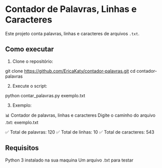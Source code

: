 # Contador de Palavras, Linhas e Caracteres

Este projeto conta palavras, linhas e caracteres de arquivos `.txt`.


## Como executar

1. Clone o repositório:

git clone https://github.com/EricaKaty/contador-palavras.git cd contador-palavras

2. Execute o script:

python contar_palavras.py exemplo.txt

3. Exemplo:

📊 Contador de palavras, linhas e caracteres Digite o caminho do arquivo .txt: exemplo.txt

✅ Total de palavras: 120 
✅ Total de linhas: 10 
✅ Total de caracteres: 543

## Requisitos

Python 3 instalado na sua maquina
Um arquivo .txt para testar

